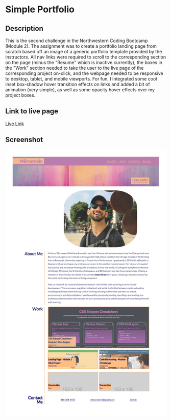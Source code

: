 # Simple Portfolio

## Description

This is the second challenge in the Northwestern Coding Bootcamp (Module 2). The assignment was to create a portfolio landing page from scratch based off an image of a generic portfolio template provided by the instructors. All nav links were required to scroll to the corresponding section on the page (minus the "Resume" which is inactive currently), the boxes in the "Work" section needed to take the user to the live page of the corresponding project on-click, and the webpage needed to be responsive to desktop, tablet, and mobile viewports. For fun, I integrated some cool inset box-shadow hover transition effects on links and added a bit of animation (very simple), as well as some opacity hover effects over my project boxes. 

## Link to live page

[Live Link](https://mbronstein1.github.io/Simple-Portfolio/)

## Screenshot
![Webpage Screenshot](./assets/images/MBronstein-Portfolio-Screenshot.jpg)